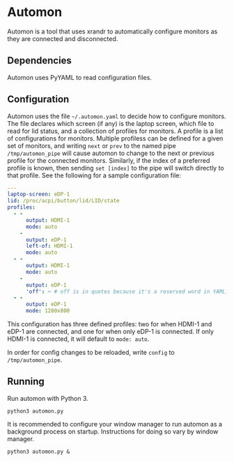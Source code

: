 # Automon

Automon is a tool that uses xrandr to automatically configure monitors as they are connected and disconnected.

## Dependencies

Automon uses PyYAML to read configuration files.

## Configuration

Automon uses the file ```~/.automon.yaml``` to decide how to configure monitors. The file declares which screen (if any) is the laptop screen, which file to read for lid status, and a collection of profiles for monitors. A profile is a list of configurations for monitors. Multiple profiless can be defined for a given set of monitors, and writing ```next``` or ```prev``` to the named pipe ```/tmp/automon_pipe``` will cause automon to change to the next or previous profile for the connected monitors. Similarly, if the index of a preferred profile is known, then sending ```set [index]``` to the pipe will switch directly to that profile. See the following for a sample configuration file:

```yaml
--- 
laptop-screen: eDP-1
lid: /proc/acpi/button/lid/LID/state
profiles: 
  - - 
      output: HDMI-1
      mode: auto
    - 
      output: eDP-1
      left-of: HDMI-1
      mode: auto
  - - 
      output: HDMI-1
      mode: auto
    - 
      output: eDP-1
      'off': ~ # off is in quotes because it's a reserved word in YAML. ~ shows that this xrandr flag does not have a value
  - -
      output: eDP-1
      mode: 1280x800
```

This configuration has three defined profiles: two for when HDMI-1 and eDP-1 are connected, and one for when only eDP-1 is connected. If only HDMI-1 is connected, it will default to ```mode: auto```.

In order for config changes to be reloaded, write ```config``` to ```/tmp/automon_pipe```.

## Running

Run automon with Python 3.

```
python3 automon.py
```

It is recommended to configure your window manager to run automon as a background process on startup. Instructions for doing so vary by window manager.

```
python3 automon.py &
```
